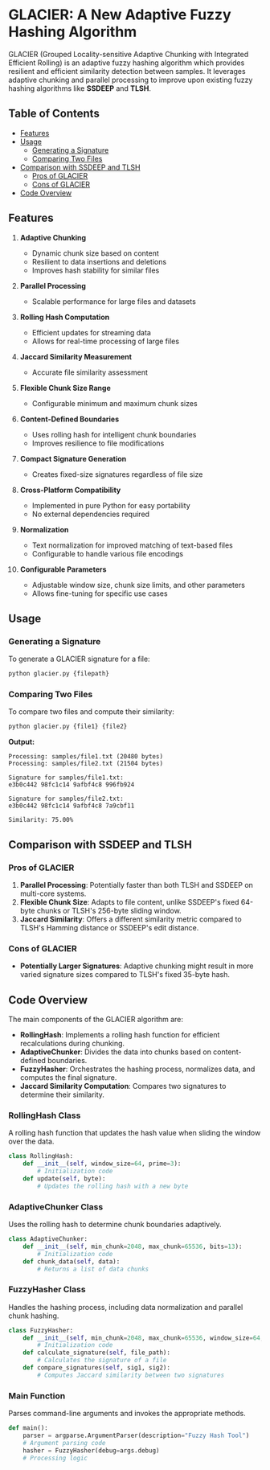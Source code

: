# GLACIER: A New Adaptive Fuzzy Hashing Algorithm

GLACIER (Grouped Locality-sensitive Adaptive Chunking with Integrated Efficient Rolling) is an adaptive fuzzy hashing algorithm which provides resilient and efficient similarity detection between samples. It leverages adaptive chunking and parallel processing to improve upon existing fuzzy hashing algorithms like **SSDEEP** and **TLSH**.

## Table of Contents

- [Features](#features)
- [Usage](#usage)
  - [Generating a Signature](#generating-a-signature)
  - [Comparing Two Files](#comparing-two-files)
- [Comparison with SSDEEP and TLSH](#comparison-with-ssdeep-and-tlsh)
  - [Pros of GLACIER](#pros-of-glacier)
  - [Cons of GLACIER](#cons-of-glacier)
- [Code Overview](#code-overview)

## Features

1. **Adaptive Chunking**
   - Dynamic chunk size based on content
   - Resilient to data insertions and deletions
   - Improves hash stability for similar files

2. **Parallel Processing**
   - Scalable performance for large files and datasets

3. **Rolling Hash Computation**
   - Efficient updates for streaming data
   - Allows for real-time processing of large files

4. **Jaccard Similarity Measurement**
   - Accurate file similarity assessment

5. **Flexible Chunk Size Range**
   - Configurable minimum and maximum chunk sizes

6. **Content-Defined Boundaries**
   - Uses rolling hash for intelligent chunk boundaries
   - Improves resilience to file modifications

7. **Compact Signature Generation**
   - Creates fixed-size signatures regardless of file size

8. **Cross-Platform Compatibility**
   - Implemented in pure Python for easy portability
   - No external dependencies required

9. **Normalization**
   - Text normalization for improved matching of text-based files
   - Configurable to handle various file encodings

10. **Configurable Parameters**
    - Adjustable window size, chunk size limits, and other parameters
    - Allows fine-tuning for specific use cases


## Usage

### Generating a Signature

To generate a GLACIER signature for a file:

```bash
python glacier.py {filepath}
```

### Comparing Two Files

To compare two files and compute their similarity:

```bash
python glacier.py {file1} {file2}
```

**Output:**

```
Processing: samples/file1.txt (20480 bytes)
Processing: samples/file2.txt (21504 bytes)

Signature for samples/file1.txt:
e3b0c442 98fc1c14 9afbf4c8 996fb924

Signature for samples/file2.txt:
e3b0c442 98fc1c14 9afbf4c8 7a9cbf11

Similarity: 75.00%
```

## Comparison with SSDEEP and TLSH

### Pros of GLACIER

1. **Parallel Processing**: Potentially faster than both TLSH and SSDEEP on multi-core systems.
2. **Flexible Chunk Size**: Adapts to file content, unlike SSDEEP's fixed 64-byte chunks or TLSH's 256-byte sliding window.
3. **Jaccard Similarity**: Offers a different similarity metric compared to TLSH's Hamming distance or SSDEEP's edit distance.

### Cons of GLACIER

- **Potentially Larger Signatures**: Adaptive chunking might result in more varied signature sizes compared to TLSH's fixed 35-byte hash.


## Code Overview

The main components of the GLACIER algorithm are:

- **RollingHash**: Implements a rolling hash function for efficient recalculations during chunking.
- **AdaptiveChunker**: Divides the data into chunks based on content-defined boundaries.
- **FuzzyHasher**: Orchestrates the hashing process, normalizes data, and computes the final signature.
- **Jaccard Similarity Computation**: Compares two signatures to determine their similarity.

### RollingHash Class

A rolling hash function that updates the hash value when sliding the window over the data.

```python
class RollingHash:
    def __init__(self, window_size=64, prime=3):
        # Initialization code
    def update(self, byte):
        # Updates the rolling hash with a new byte
```

### AdaptiveChunker Class

Uses the rolling hash to determine chunk boundaries adaptively.

```python
class AdaptiveChunker:
    def __init__(self, min_chunk=2048, max_chunk=65536, bits=13):
        # Initialization code
    def chunk_data(self, data):
        # Returns a list of data chunks
```

### FuzzyHasher Class

Handles the hashing process, including data normalization and parallel chunk hashing.

```python
class FuzzyHasher:
    def __init__(self, min_chunk=2048, max_chunk=65536, window_size=64, debug=False):
        # Initialization code
    def calculate_signature(self, file_path):
        # Calculates the signature of a file
    def compare_signatures(self, sig1, sig2):
        # Computes Jaccard similarity between two signatures
```

### Main Function

Parses command-line arguments and invokes the appropriate methods.

```python
def main():
    parser = argparse.ArgumentParser(description="Fuzzy Hash Tool")
    # Argument parsing code
    hasher = FuzzyHasher(debug=args.debug)
    # Processing logic
```

